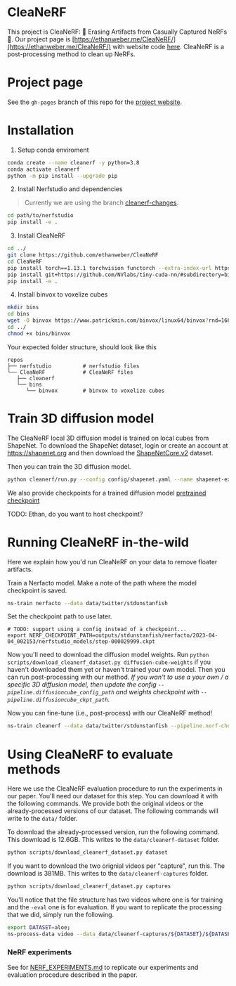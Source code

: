 # CleaNeRF

This project is CleaNeRF: 🧹 Erasing Artifacts from Casually Captured NeRFs 🧹. Our project page is [https://ethanweber.me/CleaNeRF/](https://ethanweber.me/CleaNeRF/) with website code [here](https://github.com/ethanweber/CleaNeRF/). CleaNeRF is a post-processing method to clean up NeRFs.

# Project page

See the `gh-pages` branch of this repo for the [project website](https://ethanweber.me/CleaNeRF/).

# Installation

1) Setup conda enviroment

```bash
conda create --name cleanerf -y python=3.8
conda activate cleanerf
python -m pip install --upgrade pip
```

2) Install Nerfstudio and dependencies

> Currently we are using the branch [cleanerf-changes](https://github.com/nerfstudio-project/nerfstudio/tree/cleanerf-changes).

```bash
cd path/to/nerfstudio
pip install -e .
```

3) Install CleaNeRF 

```bash
cd ../
git clone https://github.com/ethanweber/CleaNeRF
cd CleaNeRF
pip install torch==1.13.1 torchvision functorch --extra-index-url https://download.pytorch.org/whl/cu117
pip install git+https://github.com/NVlabs/tiny-cuda-nn/#subdirectory=bindings/torch
pip install -e .
```

4) Install binvox to voxelize cubes

```bash
mkdir bins
cd bins
wget -O binvox https://www.patrickmin.com/binvox/linux64/binvox?rnd=16811490753710
cd ../
chmod +x bins/binvox
```

Your expected folder structure, should look like this

    repos
    ├── nerfstudio          # nerfstudio files
    └── CleaNeRF            # CleaNeRF files 
       ├── cleanerf
       └── bins
          └── binvox        # binvox to voxelize cubes

# Train 3D diffusion model

The CleaNeRF local 3D diffusion model is trained on local cubes from ShapeNet. To download the ShapeNet dataset, login or create an account at https://shapenet.org and then download the [ShapeNetCore.v2](https://shapenet.cs.stanford.edu/shapenet/obj-zip/ShapeNetCore.v2.zip) dataset.

Then you can train the 3D diffusion model.

```bash
python cleanerf/run.py --config config/shapenet.yaml --name shapenet-experiment
```

We also provide checkpoints for a trained diffusion model [pretrained checkpoint]()

TODO: Ethan, do you want to host checkpoint?

# Running CleaNeRF in-the-wild

Here we explain how you'd run CleaNeRF on your data to remove floater artifacts.

Train a Nerfacto model. Make a note of the path where the model checkpoint is saved.

```bash
ns-train nerfacto --data data/twitter/stdunstanfish
```

Set the checkpoint path to use later.

```
# TODO: support using a config instead of a checkpoint...
export NERF_CHECKPOINT_PATH=outputs/stdunstanfish/nerfacto/2023-04-04_002153/nerfstudio_models/step-000029999.ckpt
```

Now you'll need to download the diffusion model weights. Run `python scripts/download_cleanerf_dataset.py diffusion-cube-weights` if you haven't downloaded them yet or haven't trained your own model. Then you can run post-processing with our method. *If you wan't to use a your own / a specific 3D diffusion model, then update the config `--pipeline.diffusioncube_config_path` and weights checkpoint with `--pipeline.diffusioncube_ckpt_path`.*

Now you can fine-tune (i.e., post-process) with our CleaNeRF method!

```bash
ns-train cleanerf --data data/twitter/stdunstanfish --pipeline.nerf-checkpoint-path $NERF_CHECKPOINT_PATH nerfstudio-data --eval-mode train-split-fraction
```

# Using CleaNeRF to evaluate methods

Here we use the CleaNeRF evaluation procedure to run the experiments in our paper. You'll need our dataset for this step. You can download it with the following commands. We provide both the original videos or the already-processed versions of our dataset. The following commands will write to the `data/` folder.

To download the already-processed version, run the following command. This download is 12.6GB. This writes to the `data/cleanerf-dataset` folder.

```bash
python scripts/download_cleanerf_dataset.py dataset
```

If you want to download the two orignial videos per "capture", run this. The download is 381MB. This writes to the `data/cleanerf-captures` folder.

```bash
python scripts/download_cleanerf_dataset.py captures
```

You'll notice that the file structure has two videos where one is for training and the `-eval` one is for evaluation. If you want to replicate the processing that we did, simply run the following.

```bash
export DATASET=aloe;
ns-process-data video --data data/cleanerf-captures/${DATASET}/${DATASET}.mp4 data/cleanerf-captures/${DATASET}/${DATASET}-eval.mp4 --output-dir data/cleanerf-processed-data/${DATASET} --num-frames-target 300;
```

### NeRF experiments

See for [NERF_EXPERIMENTS.md](NERF_EXPERIMENTS.md) to replicate our experiments and evaluation procedure described in the paper.

